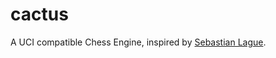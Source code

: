 # cactus
A UCI compatible Chess Engine, inspired by [Sebastian Lague](https://www.youtube.com/c/SebastianLague).
